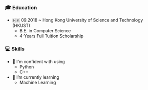 ### 🎓 Education
  - 🇭🇰 09.2018 ~ Hong Kong University of Science and Technology (HKUST)
    - B.E. in Computer Science
    - 4-Years Full Tuition Scholarship

### 💻 Skills
  - 💪 I'm confident with using
    - Python
    - C++
  - 🌱 I’m currently learning
    - Machine Learning

<!---
donburi82/donburi82 is a ✨ special ✨ repository because its `README.md` (this file) appears on your GitHub profile.
You can click the Preview link to take a look at your changes.

- 👋 Hi, I’m @donburi82
- 👀 I’m interested in ...
- 🌱 I’m currently learning ...
- 💞️ I’m looking to collaborate on ...
- 📫 How to reach me ...
--->

